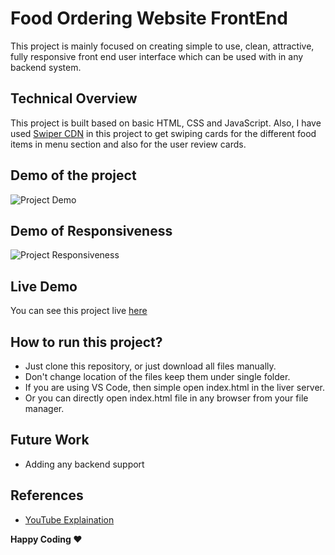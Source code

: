 
# Food Ordering Website FrontEnd
This project is mainly focused on creating simple to use, clean, attractive,
fully responsive front end user interface which can be used with in any backend
system.

## Technical Overview
This project is built based on basic HTML, CSS and JavaScript.
Also, I have used [Swiper CDN](https://cdnjs.com/libraries/Swiper) in this project to get swiping cards for the 
different food items in menu section and also for the user review cards.

## Demo of the project

![Project Demo](/assets/images/_1.gif)

## Demo of Responsiveness

![Project Responsiveness](/assets/images/_2.gif)

## Live Demo
You can see this project live [here](https://nikhilhaspe.github.io/Food-Delivery-Webite/)


## How to run this project?
* Just clone this repository, or just download all files manually.
* Don't change location of the files keep them under single folder.
* If you are using VS Code, then simple open index.html in the liver server.
* Or you can directly open index.html file in any browser from your file manager.

## Future Work
* Adding any backend support

## References
* [YouTube Explaination](https://youtu.be/MJUssi2c6Ls)

**Happy Coding ❤️**
